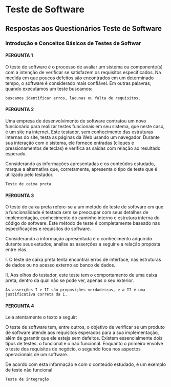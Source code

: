 # Teste de Software

## Respostas aos Questionários Teste de Software


### Introdução e Conceitos Básicos de Testes de Softwar

#### PERGUNTA 1

O teste de software é o processo de avaliar um sistema ou componente(s) com a intenção de verificar se satisfazem os requisitos especificados. Na medida em que poucos defeitos são encontrados em um determinado tempo, o software é considerado mais confiável. Em outras palavras, quando executamos um teste buscamos:  

```Text	
buscamos identificar erros, lacunas ou falta de requisitos.
```


#### PERGUNTA 2

Uma empresa de desenvolvimento de software contratou um novo funcionário para realizar testes funcionais em seu sistema, que neste caso, é um site na internet. Este testador, sem conhecimento das estruturas internas do site, testa as páginas da Web usando um navegador. Durante sua interação com o sistema, ele fornece entradas (cliques e pressionamentos de teclas) e verifica as saídas com relação ao resultado esperado.  



Considerando as informações apresentadas e os conteúdos estudado, marque a alternativa que, corretamente, apresenta o tipo de teste que é utilizado pelo testador.  

```Text	
Teste de caixa preta
```


#### PERGUNTA 3

O teste de caixa preta refere-se a um método de teste de software em que a funcionalidade é testada sem se preocupar com seus detalhes de implementação, conhecimento do caminho interno e estrutura interna do código do software. Este método de teste é completamente baseado nas especificações e requisitos do software.  



Considerando a informação apresentada e o conhecimento adquirido durante seus estudos, analise as asserções a seguir e a relação proposta entre elas.  



I. O teste de caixa preta tenta encontrar erros de interface, nas estruturas de dados ou no acesso externo ao banco de dados.  

II. Aos olhos do testador, este teste tem o comportamento de uma caixa preta, dentro da qual não se pode ver, apenas o seu exterior.  


```Text	
As asserções I e II são proposições verdadeiras, e a II é uma justificativa correta da I.
```



#### PERGUNTA 4

Leia atentamente o texto a seguir:  

O teste de software tem, entre outros, o objetivo de verificar se um produto de software atende aos requisitos esperados para a sua implementação, além de garantir que ele esteja sem defeitos. Existem essencialmente dois tipos de testes: o funcional e o não funcional. Enquanto o primeiro envolve o teste dos requisitos de negócio, o segundo foca nos aspectos operacionais de um software.  

De acordo com esta informação e com o conteúdo estudado, é um exemplo de teste não funcional  

```Text
Teste de integração
```

